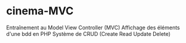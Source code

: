 # cinema-MVC

Entraînement au Model View Controller (MVC) 
Affichage des éléments d'une bdd en PHP
Système de CRUD (Create Read Update Delete)
 
